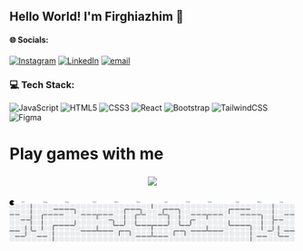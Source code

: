<!--## 💫 About Me:-->

<!--![firghiazhim](/img/github-header-image.png)-->

## Hello World! I'm Firghiazhim 👋

#### 🌐 Socials:

[![Instagram](https://img.shields.io/badge/Instagram-%23E4405F.svg?logo=Instagram&logoColor=white)](https://instagram.com/firghiazhim_) [![LinkedIn](https://img.shields.io/badge/LinkedIn-%230077B5.svg?logo=linkedin&logoColor=white)](https://linkedin.com/in/https://www.linkedin.com/in/muhammad-firghi-azhim-61aa412a6?utm_source=share&utm_campaign=share_via&utm_content=profile&utm_medium=android_app) [![email](https://img.shields.io/badge/Email-D14836?logo=gmail&logoColor=white)](mailto:firghiazhim9@gmail.com)

### 💻 Tech Stack:

![JavaScript](https://img.shields.io/badge/javascript-%23323330.svg?style=for-the-badge&logo=javascript&logoColor=%23F7DF1E) ![HTML5](https://img.shields.io/badge/html5-%23E34F26.svg?style=for-the-badge&logo=html5&logoColor=white) ![CSS3](https://img.shields.io/badge/css3-%231572B6.svg?style=for-the-badge&logo=css3&logoColor=white) ![React](https://img.shields.io/badge/react-%2320232a.svg?style=for-the-badge&logo=react&logoColor=%2361DAFB) ![Bootstrap](https://img.shields.io/badge/bootstrap-%238511FA.svg?style=for-the-badge&logo=bootstrap&logoColor=white) ![TailwindCSS](https://img.shields.io/badge/tailwindcss-%2338B2AC.svg?style=for-the-badge&logo=tailwind-css&logoColor=white) ![Figma](https://img.shields.io/badge/figma-%23F24E1E.svg?style=for-the-badge&logo=figma&logoColor=white)

<!-- ### 📊 GitHub Stats:

![](https://github-readme-stats.vercel.app/api?username=firghiazhim&theme=synthwave&hide_border=false&include_all_commits=true&count_private=false)<br/>
![](https://nirzak-streak-stats.vercel.app/?user=firghiazhim&theme=synthwave&hide_border=false)<br/>
![](https://github-readme-stats.vercel.app/api/top-langs/?username=firghiazhim&theme=synthwave&hide_border=false&include_all_commits=true&count_private=false&layout=compact)

### 🏆 GitHub Trophies

![](https://github-profile-trophy.vercel.app/?username=firghiazhim&theme=radical&no-frame=false&no-bg=true&margin-w=4)

### 🔝 Top Contributed Repo

![](https://github-contributor-stats.vercel.app/api?username=firghiazhim&limit=5&theme=neon&combine_all_yearly_contributions=true) -->

<!-- Proudly created with GPRM ( https://gprm.itsvg.in ) -->

<!-- ## Hi World! I'm Firghiazhim 👋

![firghiazhim](/img/github-header-image.png)

### Skills

[![My Skills](https://skillicons.dev/icons?i=html,css,javascript,react,tailwind,bootstrap&theme=light)](https://skillicons.dev)

<img src="https://img.shields.io/badge/HTML5-E34F26?style=for-the-badge&logo=html5&logoColor=white" />
<img src="https://img.shields.io/badge/CSS3-1572B6?style=for-the-badge&logo=css3&logoColor=white" />
<img src="https://img.shields.io/badge/CSS3-1572B6?style=for-the-badge&logo=css3&logoColor=white" />
<img src="https://img.shields.io/badge/JavaScript-323330?style=for-the-badge&logo=javascript&logoColor=F7DF1E" />
<img src="https://img.shields.io/badge/Bootstrap-563D7C?style=for-the-badge&logo=bootstrap&logoColor=white" />
<img src="https://img.shields.io/badge/React-20232A?style=for-the-badge&logo=react&logoColor=61DAFB" />
<img src="https://img.shields.io/badge/Tailwind_CSS-38B2AC?style=for-the-badge&logo=tailwind-css&logoColor=white" />

##### Connect with me

![https://instagram.com/firghiazhim_](https://img.shields.io/badge/Instagram-E4405F?style=for-the-badge&logo=instagram&logoColor=white) ![https://instagram.com/firghiazhim_](https://img.shields.io/badge/Gmail-D14836?style=for-the-badge&logo=gmail&logoColor=white) ![https://instagram.com/firghiazhim_](https://img.shields.io/badge/LinkedIn-0077B5?style=for-the-badge&logo=linkedin&logoColor=white)

#### My Github Stats

![Anurag's GitHub stats](https://github-readme-stats.vercel.app/api?username=firghiazhim&show_icons=true&theme=synthwave) -->

<h1 align="left">Play games with me</h1>

###

<div align="center">
  <img src="https://profile-counter.glitch.me/firghiazhim/count.svg?"  />
</div>

###

<picture>
  <source media="(prefers-color-scheme: dark)" srcset="https://raw.githubusercontent.com/firghiazhim/firghiazhim/output/pacman-contribution-graph-dark.svg">
  <source media="(prefers-color-scheme: light)" srcset="https://raw.githubusercontent.com/firghiazhim/firghiazhim/output/pacman-contribution-graph.svg">
  <img alt="pacman contribution graph" src="https://raw.githubusercontent.com/firghiazhim/firghiazhim/output/pacman-contribution-graph.svg">
</picture>

###
